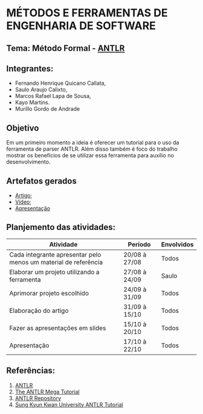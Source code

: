# MÉTODOS E FERRAMENTAS DE ENGENHARIA DE SOFTWARE

## Tema: Método Formal - [ANTLR](http://www.antlr.org/)

## Integrantes:
  * Fernando Henrique Quicano Callata,
  * Saulo Araujo Calixto,
  * Marcos Rafael Lapa de Sousa,
  * Kayo Martins.
  * Murillo Gordo de Andrade
  
  ## Objetivo
  
  Em um primeiro momento a ideia é oferecer um tutorial para o uso da ferramenta de parser ANTLR. Além disso também é foco do trabalho mostrar os benefícios de se utilizar essa ferramenta para auxílio no desenvolvimento.
  
  ## Artefatos gerados
  
  * [Artigo](./Artigo-Antlr.md);
  * [Vídeo](https://youtu.be/1DosoPzTYt8);
  * [Apresentação](./Apresentação%20ANTLR.pdf)
  
  ## Planjemento das atividades:

| Atividade  | Período | Envolvidos |
| ------------- | ------------- | ------------- |
| Cada integrante apresentar pelo menos um material de referência | 20/08 à 27/08  | Todos |
| Elaborar um projeto utilizando a ferramenta | 27/08 à 24/09  | Saulo |
| Aprimorar projeto escolhido | 24/09 à 31/09 | Todos |
| Elaboração do artigo | 31/09 à 15/10 | Todos |
| Fazer as apresentações em slides | 15/10 à 20/10  | Todos |
| Apresentação | 17/10 à 22/10  | Todos |

  ## Referências:
  
  1. [ANTLR](http://www.antlr.org/)
  2. [The ANTLR Mega Tutorial](https://tomassetti.me/antlr-mega-tutorial/)
  3. [ANTLR Repository](https://github.com/antlr/antlr4)
  4. [Sung Kyun Kwan University ANTLR Tutorial](http://arcs.skku.edu/pmwiki/uploads/Courses/ProgrammingLanguages/ANTLR-tutorial.pdf)
